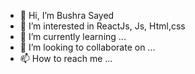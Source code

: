 - 👋 Hi, I’m Bushra Sayed
- 👀 I’m interested in ReactJs, Js, Html,css
- 🌱 I’m currently learning ...
- 💞️ I’m looking to collaborate on ...
- 📫 How to reach me ...

<!---
BushraSayed72/BushraSayed72 is a ✨ special ✨ repository because its `README.md` (this file) appears on your GitHub profile.
You can click the Preview link to take a look at your changes.
--->
